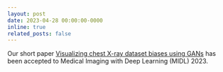 ```yaml
---
layout: post
date: 2023-04-28 00:00:00-0000
inline: true
related_posts: false
---
```


Our short paper [Visualizing chest X-ray dataset biases using GANs](https://arxiv.org/abs/2305.00147) has been accepted to Medical Imaging with Deep Learning (MIDL) 2023.